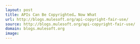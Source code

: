 ```yaml
---
layout: post
title: APIs Can Be Copyrighted… Now What
url: http://blogs.mulesoft.org/api-copyright-fair-use/
source: http://blogs.mulesoft.org/api-copyright-fair-use/
domain: blogs.mulesoft.org
image: 
---
```


